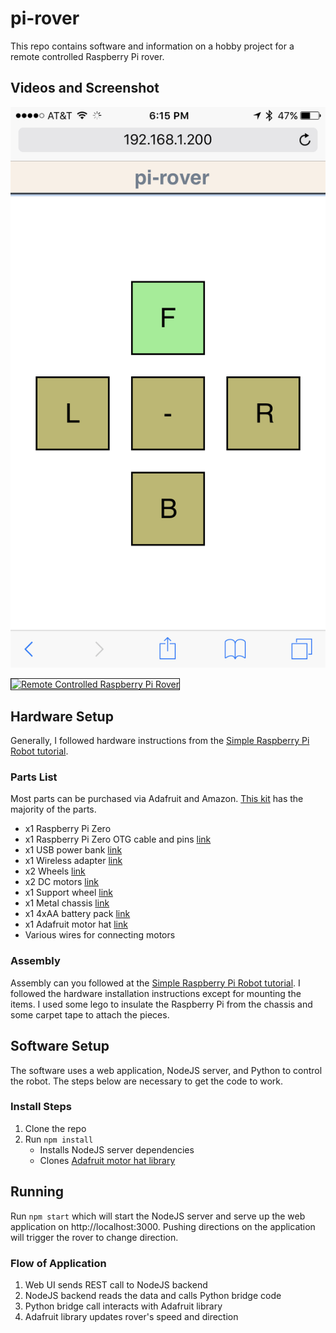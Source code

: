 # pi-rover
This repo contains software and information on a hobby project for a remote controlled Raspberry Pi rover.

## Videos and Screenshot
![Web UI](https://github.com/dstanich/pi-rover/raw/master/web_ui_example.png "Web UI")

<a href="http://www.youtube.com/watch?feature=player_embedded&v=qJu69sHTsoA
" target="_blank"><img src="http://img.youtube.com/vi/qJu69sHTsoA/0.jpg" 
alt="Remote Controlled Raspberry Pi Rover" width="240" height="180" border="1" /></a>


## Hardware Setup
Generally, I followed hardware instructions from the [Simple Raspberry Pi Robot tutorial](https://learn.adafruit.com/simple-raspberry-pi-robot/overview).

### Parts List
Most parts can be purchased via Adafruit and Amazon.  [This kit](https://www.adafruit.com/products/2939) has the majority of the parts.

* x1 Raspberry Pi Zero
* x1 Raspberry Pi Zero OTG cable and pins [link](https://www.amazon.com/gp/product/B01FH1UXXU)
* x1 USB power bank [link](https://www.amazon.com/gp/product/B005X1Y7I2)
* x1 Wireless adapter [link](https://www.amazon.com/gp/product/B003MTTJOY)
* x2 Wheels [link](https://www.adafruit.com/products/2744)
* x2 DC motors [link](https://www.adafruit.com/products/2941)
* x1 Support wheel [link](https://www.adafruit.com/products/2942)
* x1 Metal chassis [link](http://www.adafruit.com/products/2943)
* x1 4xAA battery pack [link](https://www.adafruit.com/products/830)
* x1 Adafruit motor hat [link](https://www.adafruit.com/products/2348)
* Various wires for connecting motors

### Assembly
Assembly can you followed at the [Simple Raspberry Pi Robot tutorial](https://learn.adafruit.com/simple-raspberry-pi-robot/overview).  I followed the hardware installation instructions except for mounting the items.  I used some lego to insulate the Raspberry Pi from the chassis and some carpet tape to attach the pieces.


## Software Setup
The software uses a web application, NodeJS server, and Python to control the robot.  The steps below are necessary to get the code to work.

### Install Steps
1. Clone the repo
2. Run `npm install`
	* Installs NodeJS server dependencies
	* Clones [Adafruit motor hat library](https://github.com/adafruit/Adafruit-Motor-HAT-Python-Library)


## Running
Run `npm start` which will start the NodeJS server and serve up the web application on http://localhost:3000.  Pushing directions on the application will trigger the rover to change direction.

### Flow of Application
1. Web UI sends REST call to NodeJS backend
2. NodeJS backend reads the data and calls Python bridge code
3. Python bridge call interacts with Adafruit library
4. Adafruit library updates rover's speed and direction